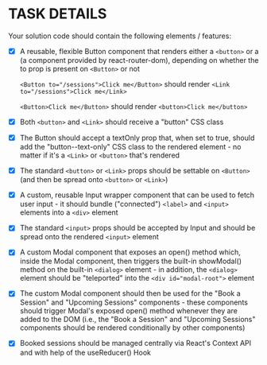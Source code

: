 # TASK DETAILS

Your solution code should contain the following elements / features:

- [x] A reusable, flexible Button component that renders either a `<button>` or a <Link> (a component provided by react-router-dom), depending on whether the to prop is present on `<Button>` or not

  `<Button to="/sessions">Click me</Button>` should render `<Link to="/sessions">Click me</Link>`

  `<Button>Click me</Button>` should render `<button>Click me</button>`

- [x] Both `<button>` and `<Link>` should receive a "button" CSS class

- [x] The Button should accept a textOnly prop that, when set to true, should add the "button--text-only" CSS class to the rendered element - no matter if it's a `<Link>` or `<button>` that's rendered

- [x] The standard `<button>` or `<Link>` props should be settable on `<Button>` (and then be spread onto `<button>` or `<Link>`)

- [x] A custom, reusable Input wrapper component that can be used to fetch user input - it should bundle ("connected") `<label>` and `<input>` elements into a `<div>` element

- [x] The standard `<input>` props should be accepted by Input and should be spread onto the rendered `<input>` element

- [x] A custom Modal component that exposes an open() method which, inside the Modal component, then triggers the built-in showModal() method on the built-in `<dialog>` element - in addition, the `<dialog>` element should be "teleported" into the `<div id="modal-root">` element

- [x] The custom Modal component should then be used for the "Book a Session" and "Upcoming Sessions" components - these components should trigger Modal's exposed open() method whenever they are added to the DOM (i.e., the "Book a Session" and "Upcoming Sessions" components should be rendered conditionally by other components)

- [x] Booked sessions should be managed centrally via React's Context API and with help of the useReducer() Hook
